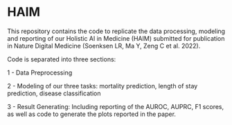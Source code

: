 # HAIM
This repository contains the code to replicate the data processing, modeling and reporting of our Holistic AI in Medicine (HAIM) submitted for publication in Nature Digital Medicine (Soenksen LR, Ma Y, Zeng C et al. 2022). 


Code is separated into three sections:

1 - Data Preprocessing

2 - Modeling of our three tasks: mortality prediction, length of stay prediction, disease classification

3 - Result Generating: Including reporting of the AUROC, AUPRC, F1 scores, as well as code to generate the plots reported in the paper.
